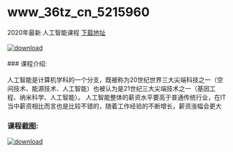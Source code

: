 # www_36tz_cn_5215960
2020年最新 人工智能课程
[下载地址](http://www.36tz.cn/article/5215960 "下载地址")
<br/></br>[![download](http://36tz.cn/muke_img/2020_11_2-3-300x208.png "下载地址")](http://www.36tz.cn/article/5215960 "下载地址")
<br/></br>### 课程介绍:<br/></br>人工智能是计算机学科的一个分支，既被称为20世纪世界三大尖端科技之一（空间技术、能源技术、人工智能）也被认为是21世纪三大尖端技术之一（基因工程、纳米科学、人工智能）。
人工智能整体的薪资水平要高于普通传统行业，在IT当中薪资相比而言也是比较不错的，随着工作经验的不断增长，薪资涨幅会更大

### 课程截图:
[![download](http://36tz.cn/muke_img/2020_11_1-3.png "下载地址")](http://www.36tz.cn/article/5215960 "下载地址")
